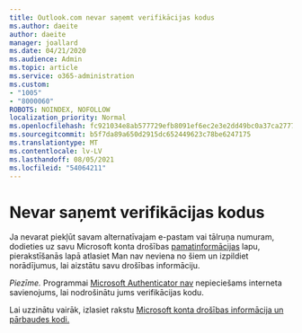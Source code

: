 ```yaml
---
title: Outlook.com nevar saņemt verifikācijas kodus
ms.author: daeite
author: daeite
manager: joallard
ms.date: 04/21/2020
ms.audience: Admin
ms.topic: article
ms.service: o365-administration
ms.custom:
- "1005"
- "8000060"
ROBOTS: NOINDEX, NOFOLLOW
localization_priority: Normal
ms.openlocfilehash: fc921034e8ab577729efb8091ef6ec2e3e2dd49bc0a37ca27771b68756260c32
ms.sourcegitcommit: b5f7da89a650d2915dc652449623c78be6247175
ms.translationtype: MT
ms.contentlocale: lv-LV
ms.lasthandoff: 08/05/2021
ms.locfileid: "54064211"
---
```

# <a name="cant-get-verification-codes"></a>Nevar saņemt verifikācijas kodus

Ja nevarat piekļūt savam alternatīvajam e-pastam vai tālruņa numuram,  dodieties uz savu Microsoft konta drošības [pamatinformācijas](https://account.microsoft.com/security) lapu, pierakstīšanās lapā atlasiet Man nav neviena no šiem un izpildiet norādījumus, lai aizstātu savu drošības informāciju.

*Piezīme.* Programmai [Microsoft Authenticator nav](https://go.microsoft.com/fwlink/?linkid=2016117) nepieciešams interneta savienojums, lai nodrošinātu jums verifikācijas kodu.

Lai uzzinātu vairāk, izlasiet rakstu [Microsoft konta drošības informācija un pārbaudes kodi.](https://support.microsoft.com/help/12428/)